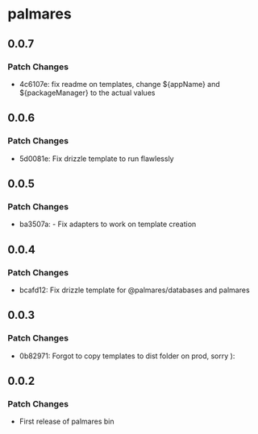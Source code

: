 # palmares

## 0.0.7

### Patch Changes

- 4c6107e: fix readme on templates, change ${appName} and ${packageManager} to the actual values

## 0.0.6

### Patch Changes

- 5d0081e: Fix drizzle template to run flawlessly

## 0.0.5

### Patch Changes

- ba3507a: - Fix adapters to work on template creation

## 0.0.4

### Patch Changes

- bcafd12: Fix drizzle template for @palmares/databases and palmares

## 0.0.3

### Patch Changes

- 0b82971: Forgot to copy templates to dist folder on prod, sorry ):

## 0.0.2

### Patch Changes

- First release of palmares bin
